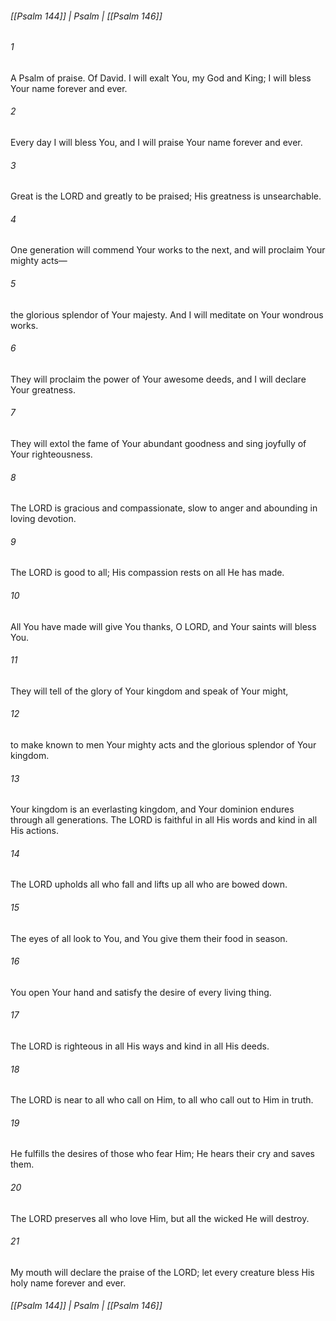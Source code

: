 ###### [[Psalm 144]] | Psalm | [[Psalm 146]]

###### 1
A Psalm of praise. Of David. I will exalt You, my God and King; I will bless Your name forever and ever.
###### 2
Every day I will bless You, and I will praise Your name forever and ever.
###### 3
Great is the LORD and greatly to be praised; His greatness is unsearchable.
###### 4
One generation will commend Your works to the next, and will proclaim Your mighty acts—
###### 5
the glorious splendor of Your majesty. And I will meditate on Your wondrous works.
###### 6
They will proclaim the power of Your awesome deeds, and I will declare Your greatness.
###### 7
They will extol the fame of Your abundant goodness and sing joyfully of Your righteousness.
###### 8
The LORD is gracious and compassionate, slow to anger and abounding in loving devotion.
###### 9
The LORD is good to all; His compassion rests on all He has made.
###### 10
All You have made will give You thanks, O LORD, and Your saints will bless You.
###### 11
They will tell of the glory of Your kingdom and speak of Your might,
###### 12
to make known to men Your mighty acts and the glorious splendor of Your kingdom.
###### 13
Your kingdom is an everlasting kingdom, and Your dominion endures through all generations. The LORD is faithful in all His words and kind in all His actions.
###### 14
The LORD upholds all who fall and lifts up all who are bowed down.
###### 15
The eyes of all look to You, and You give them their food in season.
###### 16
You open Your hand and satisfy the desire of every living thing.
###### 17
The LORD is righteous in all His ways and kind in all His deeds.
###### 18
The LORD is near to all who call on Him, to all who call out to Him in truth.
###### 19
He fulfills the desires of those who fear Him; He hears their cry and saves them.
###### 20
The LORD preserves all who love Him, but all the wicked He will destroy.
###### 21
My mouth will declare the praise of the LORD; let every creature bless His holy name forever and ever.

###### [[Psalm 144]] | Psalm | [[Psalm 146]]
